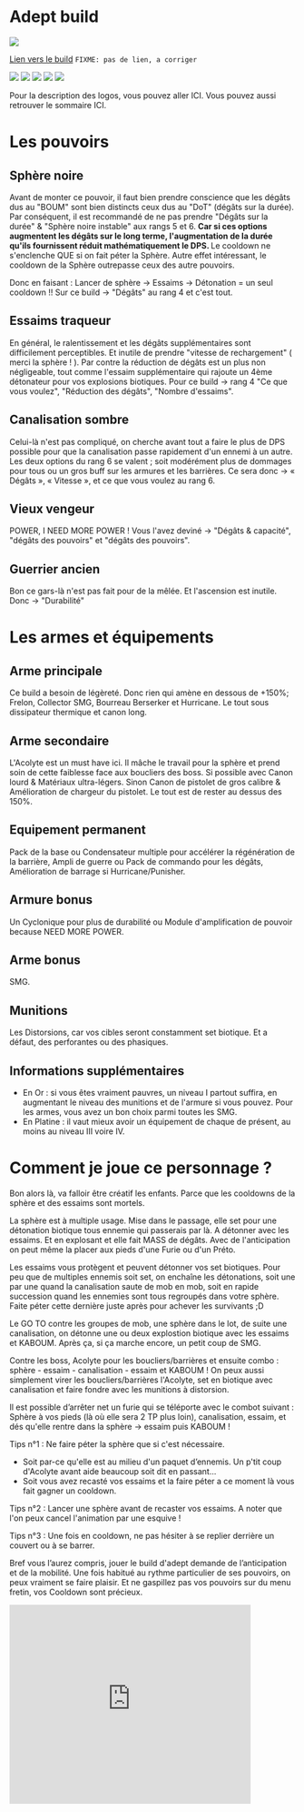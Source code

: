 

Adept build
===========

<img src="http://img11.hostingpics.net/pics/730914Adeptcollector.png" />

[Lien vers le build]()
`FIXME: pas de lien, a corriger`

<img src="https://raw.githubusercontent.com/tst2005/me3/master/static/img/logo1-or-et-platine.png" />
<img src="https://raw.githubusercontent.com/tst2005/me3/master/static/img/logo2-1etoile.png" />
<img src="https://raw.githubusercontent.com/tst2005/me3/master/static/img/logo3-orange.png" />
<img src="https://raw.githubusercontent.com/tst2005/me3/master/static/img/logo4-3etoiles.png" />
<img src="https://raw.githubusercontent.com/tst2005/me3/master/static/img/logo5-3etoiles.png" />

Pour la description des logos, vous pouvez aller ICI. Vous pouvez aussi retrouver le sommaire ICI.

Les pouvoirs
============

## Sphère noire

Avant de monter ce pouvoir, il faut bien prendre conscience que les dégâts dus au "BOUM" sont bien distincts ceux dus au "DoT" (dégâts sur la durée).
Par conséquent, il est recommandé de ne pas prendre "Dégâts sur la durée" & "Sphère noire instable" aux rangs 5 et 6.
<b>
Car si ces options augmentent les dégâts sur le long terme, l'augmentation de la durée qu'ils fournissent réduit mathématiquement le DPS.
</b>
Le cooldown ne s'enclenche QUE si on fait péter la Sphère.
Autre effet intéressant, le cooldown de la Sphère outrepasse ceux des autre pouvoirs.

Donc en faisant :
Lancer de sphère -> Essaims -> Détonation = un seul cooldown !!
Sur ce build -> "Dégâts" au rang 4 et c'est tout.

## Essaims traqueur

En général, le ralentissement et les dégâts supplémentaires sont difficilement perceptibles. Et inutile de prendre "vitesse de rechargement" ( merci la sphère ! ).
Par contre la réduction de dégâts est un plus non négligeable, tout comme l'essaim supplémentaire qui rajoute un 4ème détonateur pour vos explosions biotiques.
Pour ce build -> rang 4 "Ce que vous voulez", "Réduction des dégâts", "Nombre d'essaims".

## Canalisation sombre

Celui-là n'est pas compliqué, on cherche avant tout a faire le plus de DPS possible pour que la canalisation passe rapidement d'un ennemi à un autre.
Les deux options du rang 6 se valent ; soit modérément plus de dommages pour tous ou un gros buff sur les armures et les barrières.
Ce sera donc -> « Dégâts », « Vitesse », et ce que vous voulez au rang 6.

## Vieux vengeur

POWER, I NEED MORE POWER !
Vous l'avez deviné -> "Dégâts & capacité", "dégâts des pouvoirs" et "dégâts des pouvoirs".

## Guerrier ancien

Bon ce gars-là n'est pas fait pour de la mêlée. Et l'ascension est inutile.
Donc -> "Durabilité"

Les armes et équipements
========================

## Arme principale

Ce build a besoin de légèreté. Donc rien qui amène en dessous de +150%;
Frelon, Collector SMG, Bourreau Berserker et Hurricane. Le tout sous dissipateur thermique et canon long.

## Arme secondaire

L'Acolyte est un must have ici. Il mâche le travail pour la sphère et prend soin de cette faiblesse face aux boucliers des boss. Si possible avec Canon lourd & Matériaux ultra-légers. Sinon Canon de pistolet de gros calibre & Amélioration de chargeur du pistolet. Le tout est de rester au dessus des 150%.

## Equipement permanent

Pack de la base ou Condensateur multiple pour accélérer la régénération de la barrière, Ampli de guerre ou Pack de commando pour les dégâts, Amélioration de barrage si Hurricane/Punisher.

## Armure bonus

Un Cyclonique pour plus de durabilité ou Module d'amplification de pouvoir because NEED MORE POWER.

## Arme bonus

SMG.

## Munitions

Les Distorsions, car vos cibles seront constamment set biotique. Et a défaut, des perforantes ou des phasiques.

## Informations supplémentaires


 * En Or : si vous êtes vraiment pauvres, un niveau I partout suffira, en augmentant le niveau des munitions et de l'armure si vous pouvez. Pour les armes, vous avez un bon choix parmi toutes les SMG.
 * En Platine : il vaut mieux avoir un équipement de chaque de présent, au moins au niveau III voire IV.

Comment je joue ce personnage ?
===============================

Bon alors là, va falloir être créatif les enfants. Parce que les cooldowns de la sphère et des essaims sont mortels.

La sphère est à multiple usage. Mise dans le passage, elle set pour une détonation biotique tous ennemie qui passerais par là. A détonner avec les essaims. Et en explosant et elle fait MASS de dégâts. Avec de l'anticipation on peut même la placer aux pieds d'une Furie ou d'un Préto.

Les essaims vous protègent et peuvent détonner vos set biotiques.
Pour peu que de multiples ennemis soit set, on enchaîne les détonations, soit une par une quand la canalisation saute de mob en mob, soit en rapide succession quand les ennemies sont tous regroupés dans votre sphère.
Faite péter cette dernière juste après pour achever les survivants  ;D

Le GO TO contre les groupes de mob, une sphère dans le lot, de suite une canalisation, on détonne une ou deux explostion biotique avec les essaims et KABOUM. Après ça, si ça marche encore, un petit coup de SMG.

Contre les boss, Acolyte pour les boucliers/barrières et ensuite combo : sphère - essaim - canalisation - essaim et KABOUM ! On peux aussi simplement virer les boucliers/barrières l'Acolyte, set en biotique avec canalisation et faire fondre avec les munitions à distorsion.

Il est possible d’arrêter net un furie qui se téléporte avec le combot suivant : Sphère à vos pieds (là où elle sera 2 TP plus loin), canalisation, essaim, et dés qu'elle rentre dans la sphère -> essaim puis KABOUM !

Tips n°1 : Ne faire péter la sphère que si c'est nécessaire.
 * Soit par-ce qu'elle est au milieu d'un paquet d’ennemis. Un p'tit coup d'Acolyte avant aide beaucoup soit dit en passant...
 * Soit vous avez recasté vos essaims et la faire péter a ce moment là vous fait gagner un cooldown.

Tips n°2 : Lancer une sphère avant de recaster vos essaims. A noter que l'on peux cancel l'animation par une esquive !

Tips n°3 : Une fois en cooldown, ne pas hésiter à se replier derrière un couvert ou à se barrer.

Bref vous l’aurez compris, jouer le build d'adept demande de l’anticipation et de la mobilité.
Une fois habitué au rythme particulier de ses pouvoirs, on peux vraiment se faire plaisir.
Et ne gaspillez pas vos pouvoirs sur du menu fretin, vos Cooldown sont précieux.


<embed src="http://www.youtube.com/v/hQb6YS1DGbE&amp;rel=1&amp;fs=1" type="application/x-shockwave-flash" allowFullScreen="true" allowScriptAccess="never" wmode="transparent" width="425px" height="350px"><noembed><a href="http://www.youtube.com/watch?v=hQb6YS1DGbE" target="_blank">http://www.youtube.com/watch?v=hQb6YS1DGbE</a></noembed></embed>

